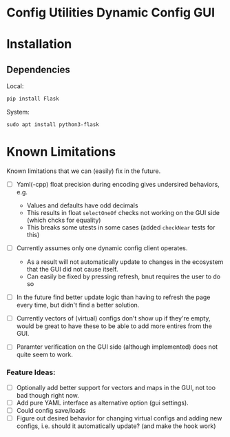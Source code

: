 # Config Utilities Dynamic Config GUI

# Installation

## Dependencies
Local:
```bash
pip install Flask
```

System:
```
sudo apt install python3-flask
```

# Known Limitations
Known limitations that we can (easily) fix in the future.

- [ ] Yaml(-cpp) float precision during encoding gives undersired behaviors, e.g.
  - Values and defaults have odd decimals
  - This results in float `selectOneOf` checks not working on the GUI side (which chcks for equality)
  - This breaks some utests in some cases (added `checkNear` tests for this)
- [ ] Currently assumes only one dynamic config client operates. 
  - As a result will not automatically update to changes in the ecosystem that the GUI did not cause itself.
  - Can easily be fixed by pressing refresh, bnut requires the user to do so
- [ ] In the future find better update logic than having to refresh the page every time, but didn't find a better solution.

- [ ] Currently vectors of (virtual) configs don't show up if they're empty, would be great to have these to be able to add more entires from the GUI.
- [ ] Paramter verification on the GUI side (although implemented) does not quite seem to work.

### Feature Ideas:

- [ ] Optionally add better support for vectors and maps in the GUI, not too bad though right now.
- [ ] Add pure YAML interface as alternative option (gui settings).
- [ ] Could config save/loads
- [ ] Figure out desired behavior for changing virtual configs and adding new configs, i.e. should it automatically update? (and make the hook work)